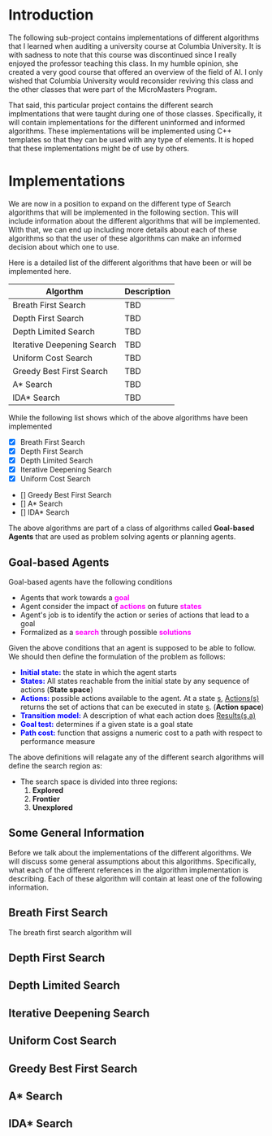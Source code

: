 # Introduction

The following sub-project contains implementations of different algorithms that I learned when auditing a university course
at Columbia University.  It is with sadness to note that this course was discontinued since I really enjoyed the professor
teaching this class.  In my humble opinion, she created a very good course that offered an overview of the field of AI.  I
only wished that Columbia University would reconsider reviving this class and the other classes that were part of the
MicroMasters Program.

That said, this particular project contains the different search implmentations that were taught during one of those classes.
Specifically, it will contain implementations for the different uninformed and informed algorithms.  These implementations
will be implemented using C++ templates so that they can be used with any type of elements.  It is hoped that these
implementations might be of use by others.

# Implementations

We are now in a position to expand on the different type of Search algorithms that will be implemented in the following
section.  This will include information about the different algorithms that will be implemented.  With that, we can end
up including more details about each of these algorithms so that the user of these algorithms can make an informed
decision about which one to use.

Here is a detailed list of the different algorithms that have been or will be implemented here.

| Algorthm | Description |
| -------- | --------- |
| Breath First Search | TBD |
| Depth First Search | TBD |
| Depth Limited Search | TBD |
| Iterative Deepening Search | TBD |
| Uniform Cost Search | TBD |
| Greedy Best First Search | TBD |
| A* Search | TBD |
| IDA* Search | TBD |

While the following list shows which of the above algorithms have been implemented

- [x] Breath First Search
- [x] Depth First Search
- [x] Depth Limited Search
- [x] Iterative Deepening Search
- [x] Uniform Cost Search
- [] Greedy Best First Search
- [] A* Search
- [] IDA* Search

The above algorithms are part of a class of algorithms called **Goal-based Agents** that are used as
problem solving agents or planning agents.

## Goal-based Agents

Goal-based agents have the following conditions

- Agents that work towards a **<span style="color:magenta">goal</span>**
- Agent consider the impact of **<span style="color:magenta">actions</span>** on future
    **<span style="color:magenta">states</span>**
- Agent's job is to identify the action or series of actions that lead to a goal
- Formalized as a **<span style="color:magenta">search</span>** through possible
    **<span style="color:magenta">solutions</span>**

Given the above conditions that an agent is supposed to be able to follow.  We should then define
the formulation of the problem as follows:

- **<span style="color:blue">Initial state:</span>** the state in which the agent starts
- **<span style="color:blue">States:</span>** All states reachable from the initial state by
    any sequence of actions (**State space**)
- **<span style="color:blue">Actions:</span>** possible actions available to the agent.  At a
    state <ins>s</ins>, <ins>Actions(s)</ins> returns the set of actions that can be executed in
    state <ins>s</ins>. (**Action space**)
- **<span style="color:blue">Transition model:</span>** A description of what each action does
    <ins>Results(s,a)</ins>
- **<span style="color:blue">Goal test:</span>** determines if a given state is a goal state
- **<span style="color:blue">Path cost:</span>** function that assigns a numeric cost to a path
    with respect to performance measure

The above definitions will relagate any of the different search algorithms will define the search region
as:

- The search space is divided into three regions:
  1. **Explored**
  2. **Frontier**
  3. **Unexplored**


## Some General Information

Before we talk about the implementations of the different algorithms.  We will discuss some general assumptions
about this algorithms.  Specifically, what each of the different references in the algorithm implementation is
describing.  Each of these algorithm will contain at least one of the following information.

## Breath First Search

The breath first search algorithm will

## Depth First Search

## Depth Limited Search

## Iterative Deepening Search

## Uniform Cost Search

## Greedy Best First Search

## A* Search

## IDA* Search
